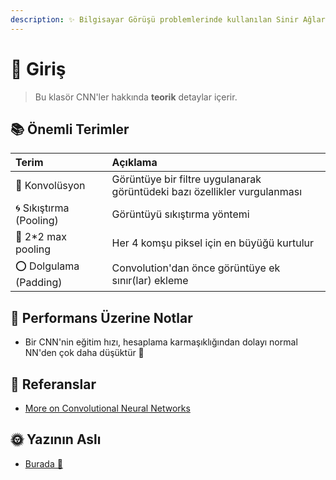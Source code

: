```yaml
---
description: ✨ Bilgisayar Görüşü problemlerinde kullanılan Sinir Ağlarının İyileştirilmesi
---
```


# 🌱 Giriş

> Bu klasör CNN'ler hakkında **teorik** detaylar içerir.

## 📚 Önemli Terimler

| Terim | Açıklama |
| :--- | :--- |
| 💫 Konvolüsyon | Görüntüye bir filtre uygulanarak görüntüdeki bazı özellikler vurgulanması |
| 🌀 Sıkıştırma \(Pooling\) | Görüntüyü sıkıştırma yöntemi |
| 🔷 2\*2 max pooling | Her 4 komşu piksel için en büyüğü kurtulur |
| ⭕ Dolgulama \(Padding\) | Convolution'dan önce görüntüye ek sınır\(lar\) ekleme |

## 💫 Performans Üzerine Notlar

* Bir CNN'nin eğitim hızı, hesaplama karmaşıklığından dolayı normal NN'den çok daha düşüktür 🐢

## 🧐 Referanslar

* [More on Convolutional Neural Networks](https://www.youtube.com/playlist?list=PLkDaE6sCZn6Gl29AoE31iwdVwSG-KnDzF)

## 🌞 Yazının Aslı

* [Burada 🐾](https://dl.asmaamir.com/3-cnnconcepts/0-introduction)

